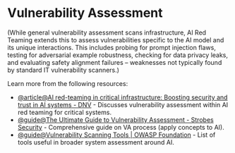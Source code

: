 # Vulnerability Assessment

(While general vulnerability assessment scans infrastructure, AI Red Teaming extends this to assess vulnerabilities specific to the AI model and its unique interactions. This includes probing for prompt injection flaws, testing for adversarial example robustness, checking for data privacy leaks, and evaluating safety alignment failures – weaknesses not typically found by standard IT vulnerability scanners.)

Learn more from the following resources:

- [@article@AI red-teaming in critical infrastructure: Boosting security and trust in AI systems - DNV](https://www.dnv.com/article/ai-red-teaming-for-critical-infrastructure-industries/) - Discusses vulnerability assessment within AI red teaming for critical systems.
- [@guide@The Ultimate Guide to Vulnerability Assessment - Strobes Security](https://strobes.co/blog/guide-vulnerability-assessment/) - Comprehensive guide on VA process (apply concepts to AI).
- [@guide@Vulnerability Scanning Tools | OWASP Foundation](https://owasp.org/www-community/Vulnerability_Scanning_Tools) - List of tools useful in broader system assessment around AI.
